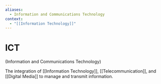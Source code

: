 ```yaml
---
aliases:
  - Information and Communications Technology
context:
  - "[[Information Technology]]"
---
```


# ICT

(Information and Communications Technology)

The integration of [[Information Technology]], [[Telecommunication]], and [[Digital Media]] to manage and transmit information.
